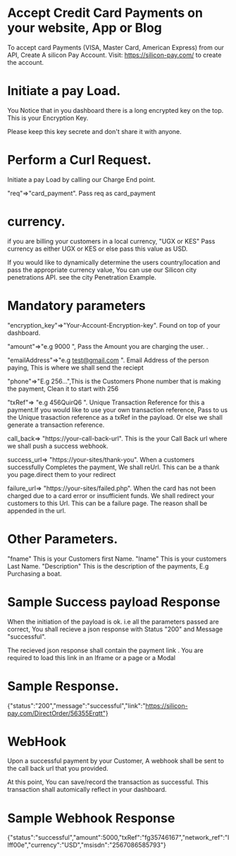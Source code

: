 # Accept Credit Card Payments on your website, App or Blog

To accept card Payments (VISA, Master Card, American Express) from our API, Create A silicon Pay Account.
Visit: https://silicon-pay.com/ to create the account.

# Initiate a pay Load.

You Notice that in you dashboard there is a long encrypted key on the top. This is your Encryption Key.

Please keep this key secrete and don't share it with anyone.

# Perform a Curl Request.

Initiate a pay Load by calling our Charge End point.

"req"=>"card_payment". Pass req as card_payment

# currency.

if you are billing your customers in a local currency, "UGX or KES" Pass currency as either UGX or KES or else pass this value as USD.

If you would like to dynamically determine the users country/location and pass the appropriate currency value, You can use our Silicon city penetrations API. see the city Penetration Example.

# Mandatory parameters

"encryption_key"=>"Your-Account-Encryption-key". Found on top of your dashboard.

"amount"=>"e.g 9000 ", Pass the Amount you are charging the user. .

"emailAddress"=>"e.g test@gmail.com ". Email Address of the person paying, This is where we shall send the reciept

"phone"=>"E.g 256...",This is the Customers Phone number that is making the payment, Clean it to start with 256

"txRef"=> "e.g 456QuirQ6 ". Unique Transaction Reference for this a payment.If you would like to use your own transaction reference, Pass to us the Unique trasaction reference as a txRef in the payload. Or else we shall generate a transaction reference.

call_back=> "https://your-call-back-url". This is the your Call Back url where we shall push a success webhook.

success_url=> "https://your-sites/thank-you". When a customers successfully Completes the payment, We shall reUrl. This can be a thank you page.direct them to your redirect

failure_url=> "https://your-sites/failed.php". When the card has not been charged due to a card error or insufficient funds. We shall redirect your customers to this Url. This can be a failure page. The reason shall be appended in the url.

# Other Parameters.

"fname" This is your Customers first Name.
"lname" This is your customers Last Name.
"Description" This is the description of the payments, E.g Purchasing a boat.

# Sample Success payload Response

When the initiation of the payload is ok. i.e all the parameters passed are correct, You shall recieve a json response with Status "200" and Message "successful".

The recieved json response shall contain the payment link .
You are required to load this link in an Iframe or a page or a Modal

# Sample Response.

{"status":"200","message":"successful","link":"https://silicon-pay.com/DirectOrder/56355Erqtt"}

# WebHook

Upon a successful payment by your Customer, A webhook shall be sent to the call back url that you provided.

At this point, You can save/record the transaction as successful. This transaction shall automically reflect in your dashboard.

# Sample Webhook Response

{"status":"successful","amount":5000,"txRef":"fg35746167","network_ref":"llff00e","currency":"USD","msisdn":"2567086585793"}
